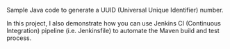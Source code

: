 Sample Java code to generate a UUID (Universal Unique Identifier) number.

In this project, I also demonstrate how you can use Jenkins CI (Continuous Integration) pipeline (i.e. Jenkinsfile) to automate the Maven build and test process.
